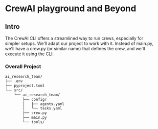 # CrewAI playground and Beyond

## Intro

The CrewAI CLI offers a streamlined way to run crews, especially for simpler setups. We'll adapt our project to work with it. Instead of main.py, we'll have a crew.py (or similar name) that defines the crew, and we'll execute it using the CLI.

### Overall Project
```bash
ai_research_team/
├── .env
├── pyproject.toml
└── src/
    └── ai_research_team/
        ├── config/
        │   ├── agents.yaml
        │   └── tasks.yaml
        ├── crew.py
        ├── main.py
        └── tools/
```
